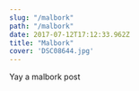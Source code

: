 ```yaml
---
slug: "/malbork"
path: "/malbork"
date: 2017-07-12T17:12:33.962Z
title: "Malbork"
cover: 'DSC08644.jpg'
---
```

Yay a malbork post